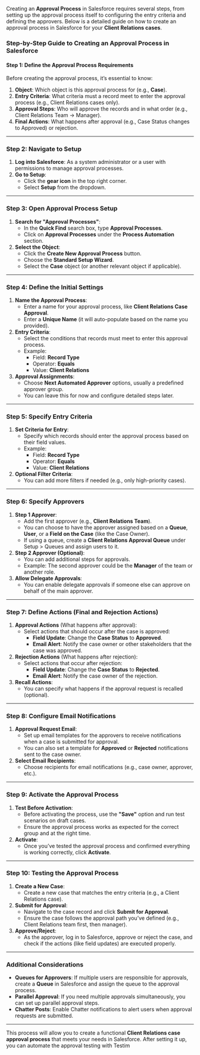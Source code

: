 Creating an **Approval Process** in Salesforce requires several steps, from setting up the approval process itself to configuring the entry criteria and defining the approvers. Below is a detailed guide on how to create an approval process in Salesforce for your **Client Relations cases**.

### **Step-by-Step Guide to Creating an Approval Process in Salesforce**

#### **Step 1: Define the Approval Process Requirements**
Before creating the approval process, it’s essential to know:
1. **Object**: Which object is this approval process for (e.g., **Case**).
2. **Entry Criteria**: What criteria must a record meet to enter the approval process (e.g., Client Relations cases only).
3. **Approval Steps**: Who will approve the records and in what order (e.g., Client Relations Team → Manager).
4. **Final Actions**: What happens after approval (e.g., Case Status changes to Approved) or rejection.

---

### **Step 2: Navigate to Setup**
1. **Log into Salesforce**: As a system administrator or a user with permissions to manage approval processes.
2. **Go to Setup**:
   - Click the **gear icon** in the top right corner.
   - Select **Setup** from the dropdown.

---

### **Step 3: Open Approval Process Setup**
1. **Search for "Approval Processes"**:
   - In the **Quick Find** search box, type **Approval Processes**.
   - Click on **Approval Processes** under the **Process Automation** section.
2. **Select the Object**:
   - Click the **Create New Approval Process** button.
   - Choose the **Standard Setup Wizard**.
   - Select the **Case** object (or another relevant object if applicable).

---

### **Step 4: Define the Initial Settings**
1. **Name the Approval Process**:
   - Enter a name for your approval process, like **Client Relations Case Approval**.
   - Enter a **Unique Name** (it will auto-populate based on the name you provided).
2. **Entry Criteria**:
   - Select the conditions that records must meet to enter this approval process.
   - Example: 
     - Field: **Record Type**
     - Operator: **Equals**
     - Value: **Client Relations**
3. **Approval Assignments**:
   - Choose **Next Automated Approver** options, usually a predefined approver group.
   - You can leave this for now and configure detailed steps later.

---

### **Step 5: Specify Entry Criteria**
1. **Set Criteria for Entry**:
   - Specify which records should enter the approval process based on their field values.
   - Example:
     - Field: **Record Type**
     - Operator: **Equals**
     - Value: **Client Relations**
2. **Optional Filter Criteria**:
   - You can add more filters if needed (e.g., only high-priority cases).

---

### **Step 6: Specify Approvers**
1. **Step 1 Approver**:
   - Add the first approver (e.g., **Client Relations Team**).
   - You can choose to have the approver assigned based on a **Queue**, **User**, or a **Field on the Case** (like the Case Owner).
   - If using a queue, create a **Client Relations Approval Queue** under Setup > Queues and assign users to it.
2. **Step 2 Approver (Optional)**:
   - You can add additional steps for approvals.
   - Example: The second approver could be the **Manager** of the team or another role.
3. **Allow Delegate Approvals**:
   - You can enable delegate approvals if someone else can approve on behalf of the main approver.

---

### **Step 7: Define Actions (Final and Rejection Actions)**
1. **Approval Actions** (What happens after approval):
   - Select actions that should occur after the case is approved:
     - **Field Update**: Change the **Case Status** to **Approved**.
     - **Email Alert**: Notify the case owner or other stakeholders that the case was approved.
2. **Rejection Actions** (What happens after rejection):
   - Select actions that occur after rejection:
     - **Field Update**: Change the **Case Status** to **Rejected**.
     - **Email Alert**: Notify the case owner of the rejection.
3. **Recall Actions**:
   - You can specify what happens if the approval request is recalled (optional).

---

### **Step 8: Configure Email Notifications**
1. **Approval Request Email**:
   - Set up email templates for the approvers to receive notifications when a case is submitted for approval.
   - You can also set a template for **Approved** or **Rejected** notifications sent to the case owner.
2. **Select Email Recipients**:
   - Choose recipients for email notifications (e.g., case owner, approver, etc.).

---

### **Step 9: Activate the Approval Process**
1. **Test Before Activation**:
   - Before activating the process, use the **"Save"** option and run test scenarios on draft cases.
   - Ensure the approval process works as expected for the correct group and at the right time.
2. **Activate**:
   - Once you’ve tested the approval process and confirmed everything is working correctly, click **Activate**.

---

### **Step 10: Testing the Approval Process**
1. **Create a New Case**:
   - Create a new case that matches the entry criteria (e.g., a Client Relations case).
2. **Submit for Approval**:
   - Navigate to the case record and click **Submit for Approval**.
   - Ensure the case follows the approval path you’ve defined (e.g., Client Relations team first, then manager).
3. **Approve/Reject**:
   - As the approver, log in to Salesforce, approve or reject the case, and check if the actions (like field updates) are executed properly.

---

### **Additional Considerations**
- **Queues for Approvers**: If multiple users are responsible for approvals, create a **Queue** in Salesforce and assign the queue to the approval process.
- **Parallel Approval**: If you need multiple approvals simultaneously, you can set up parallel approval steps.
- **Chatter Posts**: Enable Chatter notifications to alert users when approval requests are submitted.

---

This process will allow you to create a functional **Client Relations case approval process** that meets your needs in Salesforce. After setting it up, you can automate the approval testing with Testim